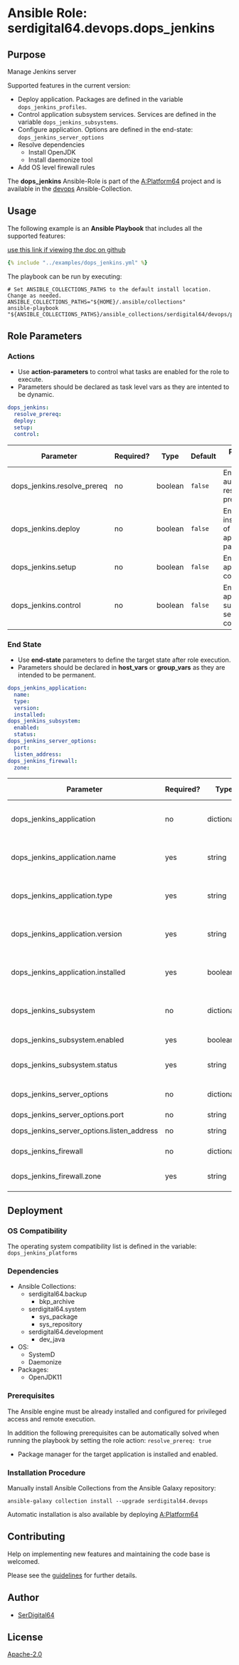 # Ansible Role: serdigital64.devops.dops_jenkins

## Purpose

Manage Jenkins server

Supported features in the current version:

- Deploy application. Packages are defined in the variable `dops_jenkins_profiles`.
- Control application subsystem services. Services are defined in the variable `dops_jenkins_subsystems`.
- Configure application. Options are defined in the end-state: `dops_jenkins_server_options`
- Resolve dependencies
  - Install OpenJDK
  - Install daemonize tool
- Add OS level firewall rules

The **dops_jenkins** Ansible-Role is part of the [A:Platform64](https://github.com/aplatform64/aplatform64) project and is available in the [devops](https://aplatform64.readthedocs.io/en/latest/collections/devops) Ansible-Collection.

## Usage

The following example is an **Ansible Playbook** that includes all the supported features:

[use this link if viewing the doc on github](https://github.com/aplatform64/devops/blob/main/playbooks/dops_jenkins.yml)

```yaml
{% include "../examples/dops_jenkins.yml" %}
```

The playbook can be run by executing:

```shell
# Set ANSIBLE_COLLECTIONS_PATHS to the default install location. Change as needed.
ANSIBLE_COLLECTIONS_PATHS="${HOME}/.ansible/collections"
ansible-playbook "${ANSIBLE_COLLECTIONS_PATHS}/ansible_collections/serdigital64/devops/playbooks/dops_jenkins.yml"
```

## Role Parameters

### Actions

- Use **action-parameters** to control what tasks are enabled for the role to execute.
- Parameters should be declared as task level vars as they are intented to be dynamic.

```yaml
dops_jenkins:
  resolve_prereq:
  deploy:
  setup:
  control:
```

| Parameter                   | Required? | Type    | Default | Purpose / Value                              |
| --------------------------- | --------- | ------- | ------- | -------------------------------------------- |
| dops_jenkins.resolve_prereq | no        | boolean | `false` | Enable automatic resolution of prequisites   |
| dops_jenkins.deploy         | no        | boolean | `false` | Enable installation of application packages  |
| dops_jenkins.setup          | no        | boolean | `false` | Enable application configuration             |
| dops_jenkins.control        | no        | boolean | `false` | Enable application subsystem service control |

### End State

- Use **end-state** parameters to define the target state after role execution.
- Parameters should be declared in **host_vars** or **group_vars** as they are intended to be permanent.

```yaml
dops_jenkins_application:
  name:
  type:
  version:
  installed:
dops_jenkins_subsystem:
  enabled:
  status:
dops_jenkins_server_options:
  port:
  listen_address:
dops_jenkins_firewall:
  zone:
```

| Parameter                                  | Required? | Type       | Default     | Purpose / Value                     |
| ------------------------------------------ | --------- | ---------- | ----------- | ----------------------------------- |
| dops_jenkins_application                   | no        | dictionary |             | Set application package end state   |
| dops_jenkins_application.name              | yes       | string     | `"jenkins"` | Select application package name     |
| dops_jenkins_application.type              | yes       | string     | `"distro"`  | Select application package type     |
| dops_jenkins_application.version           | yes       | string     | `"latest"`  | Select application package version  |
| dops_jenkins_application.installed         | yes       | boolean    | `true`      | Set application package end state   |
| dops_jenkins_subsystem                     | no        | dictionary |             | Set application subsystem end state |
| dops_jenkins_subsystem.enabled             | yes       | boolean    | `false`     | Enable the subsystem?               |
| dops_jenkins_subsystem.status              | yes       | string     | `"stopped"` | Set the service state               |
| dops_jenkins_server_options                | no        | dictionary |             | Set jenkins server options          |
| dops_jenkins_server_options.port           | no        | string     | `"8080"`    | Listen port                         |
| dops_jenkins_server_options.listen_address | no        | string     | `""`        | Listen address                      |
| dops_jenkins_firewall                      | no        | dictionary |             | OS Firewall options                 |
| dops_jenkins_firewall.zone                 | yes       | string     | `"public"`  | Name of the target zone             |

## Deployment

### OS Compatibility

The operating system compatibility list is defined in the variable: `dops_jenkins_platforms`

### Dependencies

- Ansible Collections:
  - serdigital64.backup
    - bkp_archive
  - serdigital64.system
    - sys_package
    - sys_repository
  - serdigital64.development
    - dev_java
- OS:
  - SystemD
  - Daemonize
- Packages:
  - OpenJDK11

### Prerequisites

The Ansible engine must be already installed and configured for privileged access and remote execution.

In addition the following prerequisites can be automatically solved when running the playbook by setting the role action: `resolve_prereq: true`

- Package manager for the target application is installed and enabled.

### Installation Procedure

Manually install Ansible Collections from the Ansible Galaxy repository:

```shell
ansible-galaxy collection install --upgrade serdigital64.devops
```

Automatic installation is also available by deploying [A:Platform64](https://aplatform64.readthedocs.io/en/latest/#deployment)

## Contributing

Help on implementing new features and maintaining the code base is welcomed.

Please see the [guidelines](https://aplatform64.readthedocs.io/en/latest/CONTRIBUTING) for further details.

## Author

- [SerDigital64](https://serdigital64.github.io/)

## License

[Apache-2.0](https://www.apache.org/licenses/LICENSE-2.0.txt)
